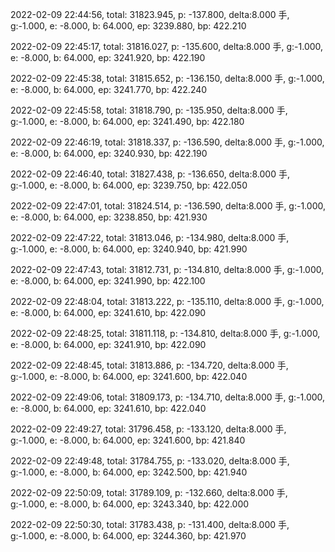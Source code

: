2022-02-09 22:44:56, total: 31823.945, p: -137.800, delta:8.000 手, g:-1.000, e: -8.000, b: 64.000, ep: 3239.880, bp: 422.210

2022-02-09 22:45:17, total: 31816.027, p: -135.600, delta:8.000 手, g:-1.000, e: -8.000, b: 64.000, ep: 3241.920, bp: 422.190

2022-02-09 22:45:38, total: 31815.652, p: -136.150, delta:8.000 手, g:-1.000, e: -8.000, b: 64.000, ep: 3241.770, bp: 422.240

2022-02-09 22:45:58, total: 31818.790, p: -135.950, delta:8.000 手, g:-1.000, e: -8.000, b: 64.000, ep: 3241.490, bp: 422.180

2022-02-09 22:46:19, total: 31818.337, p: -136.590, delta:8.000 手, g:-1.000, e: -8.000, b: 64.000, ep: 3240.930, bp: 422.190

2022-02-09 22:46:40, total: 31827.438, p: -136.650, delta:8.000 手, g:-1.000, e: -8.000, b: 64.000, ep: 3239.750, bp: 422.050

2022-02-09 22:47:01, total: 31824.514, p: -136.590, delta:8.000 手, g:-1.000, e: -8.000, b: 64.000, ep: 3238.850, bp: 421.930

2022-02-09 22:47:22, total: 31813.046, p: -134.980, delta:8.000 手, g:-1.000, e: -8.000, b: 64.000, ep: 3240.940, bp: 421.990

2022-02-09 22:47:43, total: 31812.731, p: -134.810, delta:8.000 手, g:-1.000, e: -8.000, b: 64.000, ep: 3241.990, bp: 422.100

2022-02-09 22:48:04, total: 31813.222, p: -135.110, delta:8.000 手, g:-1.000, e: -8.000, b: 64.000, ep: 3241.610, bp: 422.090

2022-02-09 22:48:25, total: 31811.118, p: -134.810, delta:8.000 手, g:-1.000, e: -8.000, b: 64.000, ep: 3241.910, bp: 422.090

2022-02-09 22:48:45, total: 31813.886, p: -134.720, delta:8.000 手, g:-1.000, e: -8.000, b: 64.000, ep: 3241.600, bp: 422.040

2022-02-09 22:49:06, total: 31809.173, p: -134.710, delta:8.000 手, g:-1.000, e: -8.000, b: 64.000, ep: 3241.610, bp: 422.040

2022-02-09 22:49:27, total: 31796.458, p: -133.120, delta:8.000 手, g:-1.000, e: -8.000, b: 64.000, ep: 3241.600, bp: 421.840

2022-02-09 22:49:48, total: 31784.755, p: -133.020, delta:8.000 手, g:-1.000, e: -8.000, b: 64.000, ep: 3242.500, bp: 421.940

2022-02-09 22:50:09, total: 31789.109, p: -132.660, delta:8.000 手, g:-1.000, e: -8.000, b: 64.000, ep: 3243.340, bp: 422.000

2022-02-09 22:50:30, total: 31783.438, p: -131.400, delta:8.000 手, g:-1.000, e: -8.000, b: 64.000, ep: 3244.360, bp: 421.970